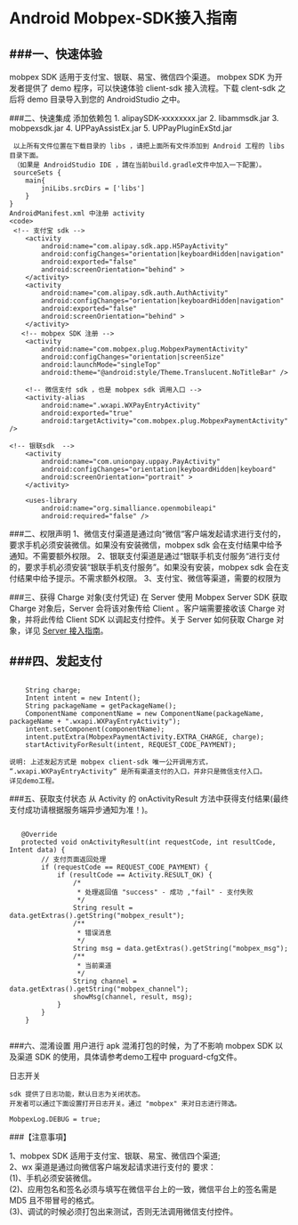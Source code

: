 Android Mobpex-SDK接入指南
========================

###一、快速体验
------
mobpex SDK 适用于支付宝、银联、易宝、微信四个渠道。
mobpex SDK 为开发者提供了 demo 程序，可以快速体验 client-sdk 接入流程。下载 clent-sdk 之后将 demo 目录导入到您的 AndroidStudio 之中。

###二、快速集成 
     添加依赖包
     1. alipaySDK-xxxxxxxx.jar
     2. libammsdk.jar
     3. mobpexsdk.jar
     4. UPPayAssistEx.jar
     5. UPPayPluginExStd.jar
    
     以上所有文件位置在下载目录的 libs ，请把上面所有文件添加到 Android 工程的 libs目录下面。
     （如果是 AndroidStudio IDE ，請在当前build.gradle文件中加入一下配置）。 
     sourceSets {
        main{
            jniLibs.srcDirs = ['libs']
        }
    }
    AndroidManifest.xml 中注册 activity
    <code>
	 <!-- 支付宝 sdk -->
        <activity
            android:name="com.alipay.sdk.app.H5PayActivity"
            android:configChanges="orientation|keyboardHidden|navigation"
            android:exported="false"
            android:screenOrientation="behind" >
        </activity>
        <activity
            android:name="com.alipay.sdk.auth.AuthActivity"
            android:configChanges="orientation|keyboardHidden|navigation"
            android:exported="false"
            android:screenOrientation="behind" >
        </activity>
       <!-- mobpex SDK 注册 -->
        <activity
            android:name="com.mobpex.plug.MobpexPaymentActivity"
            android:configChanges="orientation|screenSize"
            android:launchMode="singleTop"
            android:theme="@android:style/Theme.Translucent.NoTitleBar" />

        <!-- 微信支付 sdk ，也是 mobpex sdk 调用入口 -->
        <activity-alias
            android:name=".wxapi.WXPayEntryActivity"
            android:exported="true"
            android:targetActivity="com.mobpex.plug.MobpexPaymentActivity" />

	<!-- 银联sdk  -->
        <activity
            android:name="com.unionpay.uppay.PayActivity"
            android:configChanges="orientation|keyboardHidden|keyboard"
            android:screenOrientation="portrait" > 
        </activity>

        <uses-library
            android:name="org.simalliance.openmobileapi"
            android:required="false" /> 
	               
###二、权限声明
    1、微信支付渠道是通过向“微信“客户端发起请求进行支付的，要求手机必须安装微信。如果没有安装微信，mobpex sdk 会在支付结果中给予通知。不需要额外权限。
    2、银联支付渠道是通过“银联手机支付服务“进行支付的，要求手机必须安装“银联手机支付服务”。如果没有安装，mobpex sdk 会在支付结果中给予提示。不需求额外权限。
    3、支付宝、微信等渠道，需要的权限为
    <uses-permission android:name="android.permission.INTERNET" />
    <uses-permission android:name="android.permission.ACCESS_NETWORK_STATE" />
    <uses-permission android:name="android.permission.ACCESS_WIFI_STATE" />
    <uses-permission android:name="android.permission.READ_PHONE_STATE" />
    <uses-permission android:name="android.permission.WRITE_EXTERNAL_STORAGE" /> 
    <!-- 银联  -->
    <uses-permission android:name="org.simalliance.openmobileapi.SMARTCARD" />
    <uses-permission android:name="android.permission.NFC" />
    <uses-feature android:name="android.hardware.nfc.hce" />

###三、获得 Charge 对象(支付凭证)
   在 Server 使用 Mobpex Server SDK 获取 Charge 对象后，Server 会将该对象传给 Client 。客户端需要接收该 Charge 对象，并将此传给 Client SDK 以调起支付控件。关于 Server 如何获取 Charge 对象，详见 <a href='https://github.com/datayp/mobpex-java'>Server 接入指南</a>。

###四、发起支付
------
<pre><code>
    String charge;
    Intent intent = new Intent();
    String packageName = getPackageName();
    ComponentName componentName = new ComponentName(packageName, packageName + ".wxapi.WXPayEntryActivity");
    intent.setComponent(componentName);
    intent.putExtra(MobpexPaymentActivity.EXTRA_CHARGE, charge);
    startActivityForResult(intent, REQUEST_CODE_PAYMENT);
</pre></code>
    说明: 上述发起方式是 mobpex client-sdk 唯一公开调用方式， “.wxapi.WXPayEntryActivity“ 是所有渠道支付的入口，并非只是微信支付入口。
    详见demo工程。
    
###五、获取支付状态
  从 Activity 的 onActivityResult 方法中获得支付结果(最终支付成功请根据服务端异步通知为准！)。
<pre><code>
   @Override
   protected void onActivityResult(int requestCode, int resultCode, Intent data) {
		// 支付页面返回处理
		if (requestCode == REQUEST_CODE_PAYMENT) {
			if (resultCode == Activity.RESULT_OK) {
				/*
				 * 处理返回值 "success" - 成功 ,"fail" - 支付失败
				 */
				String result = data.getExtras().getString("mobpex_result");
				/**
				 * 错误消息
				 */
				String msg = data.getExtras().getString("mobpex_msg");
				/**
				 * 当前渠道
				 */
				String channel = data.getExtras().getString("mobpex_channel");
				showMsg(channel, result, msg);
			}
		}
	}
 </pre></code>
     
###六、混淆设置
用户进行 apk 混淆打包的时候，为了不影响 mobpex SDK 以及渠道 SDK 的使用，具体请参考demo工程中 proguard-cfg文件。 
        
日志开关

    sdk 提供了日志功能，默认日志为关闭状态。
    开发者可以通过下面设置打开日志开关。通过 "mobpex" 来对日志进行筛选。
    
    MobpexLog.DEBUG = true;
     
###【注意事項】

1、mobpex SDK 适用于支付宝、银联、易宝、微信四个渠道;<br>
2、wx 渠道是通过向微信客户端发起请求进行支付的 
要求：<br>
 (1)、手机必须安装微信。<br>
 (2)、应用包名和签名必须与填写在微信平台上的一致，微信平台上的签名需是 MD5 且不带冒号的格式。<br>
 (3)、调试的时候必须打包出来测试，否则无法调用微信支付控件。<br>
    
 
            

    
